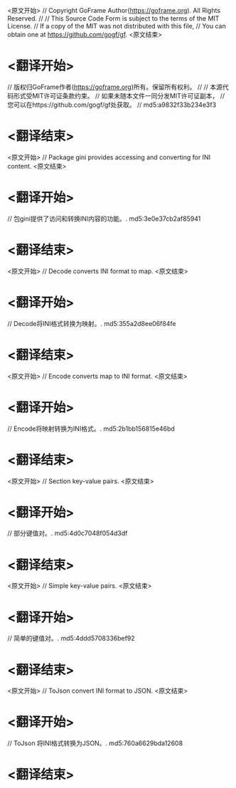 
<原文开始>
// Copyright GoFrame Author(https://goframe.org). All Rights Reserved.
//
// This Source Code Form is subject to the terms of the MIT License.
// If a copy of the MIT was not distributed with this file,
// You can obtain one at https://github.com/gogf/gf.
<原文结束>

# <翻译开始>
// 版权归GoFrame作者(https://goframe.org)所有。保留所有权利。
//
// 本源代码形式受MIT许可证条款约束。
// 如果未随本文件一同分发MIT许可证副本，
// 您可以在https://github.com/gogf/gf处获取。
// md5:a9832f33b234e3f3
# <翻译结束>


<原文开始>
// Package gini provides accessing and converting for INI content.
<原文结束>

# <翻译开始>
// 包gini提供了访问和转换INI内容的功能。. md5:3e0e37cb2af85941
# <翻译结束>


<原文开始>
// Decode converts INI format to map.
<原文结束>

# <翻译开始>
// Decode将INI格式转换为映射。. md5:355a2d8ee06f84fe
# <翻译结束>


<原文开始>
// Encode converts map to INI format.
<原文结束>

# <翻译开始>
// Encode将映射转换为INI格式。. md5:2b1bb156815e46bd
# <翻译结束>


<原文开始>
// Section key-value pairs.
<原文结束>

# <翻译开始>
// 部分键值对。. md5:4d0c7048f054d3df
# <翻译结束>


<原文开始>
// Simple key-value pairs.
<原文结束>

# <翻译开始>
// 简单的键值对。. md5:4ddd5708336bef92
# <翻译结束>


<原文开始>
// ToJson convert INI format to JSON.
<原文结束>

# <翻译开始>
// ToJson 将INI格式转换为JSON。. md5:760a6629bda12608
# <翻译结束>

